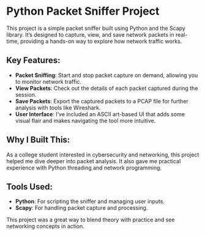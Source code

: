 # Python Packet Sniffer Project

This project is a simple packet sniffer built using Python and the Scapy library. It’s designed to capture, view, and save network packets in real-time, providing a hands-on way to explore how network traffic works.

## Key Features:
- **Packet Sniffing**: Start and stop packet capture on demand, allowing you to monitor network traffic.
- **View Packets**: Check out the details of each packet captured during the session.
- **Save Packets**: Export the captured packets to a PCAP file for further analysis with tools like Wireshark.
- **User Interface**: I’ve included an ASCII art-based UI that adds some visual flair and makes navigating the tool more intuitive.

## Why I Built This:
As a college student interested in cybersecurity and networking, this project helped me dive deeper into packet analysis. It also gave me practical experience with Python threading and network programming.

## Tools Used:
- **Python**: For scripting the sniffer and managing user inputs.
- **Scapy**: For handling packet capture and processing.

This project was a great way to blend theory with practice and see networking concepts in action.

